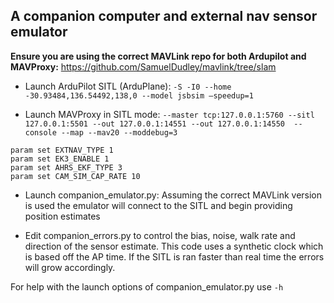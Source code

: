 ## A companion computer and external nav sensor emulator

**Ensure you are using the correct MAVLink repo for both Ardupilot and MAVProxy:** https://github.com/SamuelDudley/mavlink/tree/slam 

  - Launch ArduPilot SITL (ArduPlane):
  ``-S -I0 --home -30.93484,136.54492,138,0 --model jsbsim –speedup=1``

  - Launch MAVProxy in SITL mode:
  ``--master tcp:127.0.0.1:5760 --sitl 127.0.0.1:5501 --out 127.0.0.1:14551 --out 127.0.0.1:14550  --console --map --mav20 --moddebug=3``
```
param set EXTNAV_TYPE 1
param set EK3_ENABLE 1
param set AHRS_EKF_TYPE 3
param set CAM_SIM_CAP_RATE 10
```

  - Launch companion_emulator.py:
Assuming the correct MAVLink version is used the emulator will connect to the SITL and begin providing position estimates

  - Edit companion_errors.py to control the bias, noise, walk rate and direction of the sensor estimate. This code uses a synthetic  clock which is based off the AP time. If the SITL is ran faster than real time the errors will grow accordingly.

For help with the launch options of companion_emulator.py use `-h`
